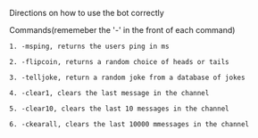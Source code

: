 Directions on how to use the bot correctly

Commands(rememeber the '-' in the front of each command)

    1. -msping, returns the users ping in ms

    2. -flipcoin, returns a random choice of heads or tails

    3. -telljoke, return a random joke from a database of jokes

    4. -clear1, clears the last message in the channel

    5. -clear10, clears the last 10 messages in the channel

    6. -ckearall, clears the last 10000 mmessages in the channel